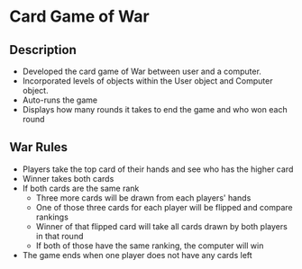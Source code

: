 # Card Game of War

## Description
  - Developed the card game of War between user and a computer. 
  - Incorporated levels of objects within the User object and Computer object.
  - Auto-runs the game
  - Displays how many rounds it takes to end the game and who won each round

## War Rules
  - Players take the top card of their hands and see who has the higher card 
  - Winner takes both cards
  - If both cards are the same rank
    - Three more cards will be drawn from each players' hands 
    - One of those three cards for each player will be flipped and compare rankings
    - Winner of that flipped card will take all cards drawn by both players in that round
    - If both of those have the same ranking, the computer will win
  - The game ends when one player does not have any cards left
